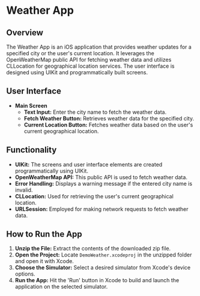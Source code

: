 # Weather App

## Overview
The Weather App is an iOS application that provides weather updates for a specified city or the user's current location. It leverages the OpenWeatherMap public API for fetching weather data and utilizes CLLocation for geographical location services. The user interface is designed using UIKit and programmatically built screens.

## User Interface
- **Main Screen**
  - **Text Input:** Enter the city name to fetch the weather data.
  - **Fetch Weather Button:** Retrieves weather data for the specified city.
  - **Current Location Button:** Fetches weather data based on the user's current geographical location.

## Functionality
- **UIKit:** The screens and user interface elements are created programmatically using UIKit.
- **OpenWeatherMap API:** This public API is used to fetch weather data.
- **Error Handling:** Displays a warning message if the entered city name is invalid.
- **CLLocation:** Used for retrieving the user's current geographical location.
- **URLSession:** Employed for making network requests to fetch weather data.

## How to Run the App
1. **Unzip the File:** Extract the contents of the downloaded zip file.
2. **Open the Project:** Locate `DemoWeather.xcodeproj` in the unzipped folder and open it with Xcode.
3. **Choose the Simulator:** Select a desired simulator from Xcode's device options.
4. **Run the App:** Hit the 'Run' button in Xcode to build and launch the application on the selected simulator.

